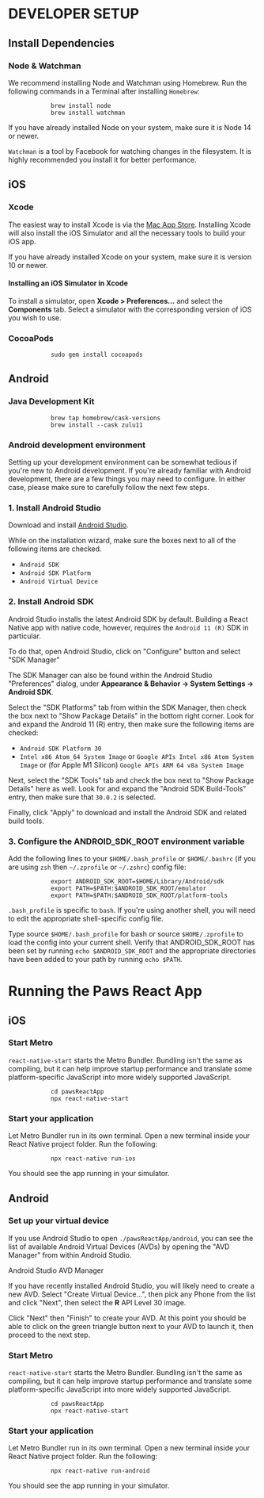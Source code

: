 # DEVELOPER SETUP

## Install Dependencies

### Node & Watchman
We recommend installing Node and Watchman using Homebrew. Run the following commands in a Terminal after installing `Homebrew`:

                brew install node
                brew install watchman

If you have already installed Node on your system, make sure it is Node 14 or newer.

`Watchman` is a tool by Facebook for watching changes in the filesystem. It is highly recommended you install it for better performance.

## iOS

### Xcode
The easiest way to install Xcode is via the [Mac App Store](https://apps.apple.com/us/app/xcode/id497799835?mt=12). Installing Xcode will also install the iOS Simulator and all the necessary tools to build your iOS app.

If you have already installed Xcode on your system, make sure it is version 10 or newer.

#### Installing an iOS Simulator in Xcode
To install a simulator, open **Xcode > Preferences...** and select the **Components** tab. Select a simulator with the corresponding version of iOS you wish to use.

### CocoaPods
                sudo gem install cocoapods
            
## Android

### Java Development Kit
                brew tap homebrew/cask-versions
                brew install --cask zulu11
    
### Android development environment
Setting up your development environment can be somewhat tedious if you're new to Android development. If you're already familiar with Android development, there are a few things you may need to configure. In either case, please make sure to carefully follow the next few steps.

### 1. Install Android Studio
Download and install [Android Studio](https://developer.android.com/studio/index.html).

While on the installation wizard, make sure the boxes next to all of the following items are checked.

- `Android SDK`
- `Android SDK Platform`
- `Android Virtual Device`
  
### 2. Install Android SDK
Android Studio installs the latest Android SDK by default. Building a React Native app with native code, however, requires the `Android 11 (R)` SDK in particular.

To do that, open Android Studio, click on "Configure" button and select "SDK Manager"

The SDK Manager can also be found within the Android Studio "Preferences" dialog, under **Appearance & Behavior → System Settings → Android SDK**.

Select the "SDK Platforms" tab from within the SDK Manager, then check the box next to "Show Package Details" in the bottom right corner. Look for and expand the Android 11 (R) entry, then make sure the following items are checked:

- `Android SDK Platform 30`
- `Intel x86 Atom_64 System Image` or `Google APIs Intel x86 Atom System Image` or (for Apple M1 Silicon) `Google APIs ARM 64 v8a System Image`

Next, select the "SDK Tools" tab and check the box next to "Show Package Details" here as well. Look for and expand the "Android SDK Build-Tools" entry, then make sure that `30.0.2` is selected.

Finally, click "Apply" to download and install the Android SDK and related build tools.

### 3. Configure the ANDROID_SDK_ROOT environment variable
Add the following lines to your `$HOME/.bash_profile` or `$HOME/.bashrc` (if you are using `zsh` then `~/.zprofile` or `~/.zshrc`) config file:

                export ANDROID_SDK_ROOT=$HOME/Library/Android/sdk
                export PATH=$PATH:$ANDROID_SDK_ROOT/emulator
                export PATH=$PATH:$ANDROID_SDK_ROOT/platform-tools

`.bash_profile` is specific to `bash`. If you're using another shell, you will need to edit the appropriate shell-specific config file.

Type source `$HOME/.bash_profile` for bash or source `$HOME/.zprofile` to load the config into your current shell. Verify that ANDROID_SDK_ROOT has been set by running `echo $ANDROID_SDK_ROOT` and the appropriate directories have been added to your path by running `echo $PATH`.


# Running the Paws React App

## iOS

### Start Metro
`react-native-start` starts the Metro Bundler. Bundling isn't the same as compiling, but it can help improve startup performance and translate some platform-specific JavaScript into more widely supported JavaScript.

                cd pawsReactApp
                npx react-native-start

### Start your application
Let Metro Bundler run in its own terminal. Open a new terminal inside your React Native project folder. Run the following:

                npx react-native run-ios

You should see the app running in your simulator.


## Android

### Set up your virtual device

If you use Android Studio to open `./pawsReactApp/android`, you can see the list of available Android Virtual Devices (AVDs) by opening the "AVD Manager" from within Android Studio.

Android Studio AVD Manager

If you have recently installed Android Studio, you will likely need to create a new AVD. Select "Create Virtual Device...", then pick any Phone from the list and click "Next", then select the **R** API Level 30 image.

Click "Next" then "Finish" to create your AVD. At this point you should be able to click on the green triangle button next to your AVD to launch it, then proceed to the next step.

### Start Metro
`react-native-start` starts the Metro Bundler. Bundling isn't the same as compiling, but it can help improve startup performance and translate some platform-specific JavaScript into more widely supported JavaScript.

                cd pawsReactApp
                npx react-native-start

### Start your application
Let Metro Bundler run in its own terminal. Open a new terminal inside your React Native project folder. Run the following:

                npx react-native run-android

You should see the app running in your simulator.